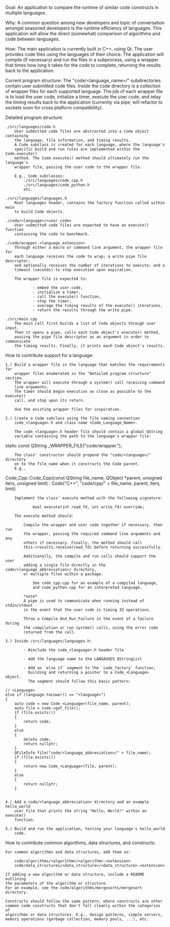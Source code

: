 Goal:
    An application to compare the runtime of similar code constructs in
    multiple languages.

Why:
    A common question among new developers and topic of conversation amongst 
    seasoned developers is the runtime efficiency of languages.
    This application will allow the direct (somewhat) comparison of algorithms
    and code between languages.

How:
    The main application is currently built in C++, using Qt.
    The user provides code files using the languages of their choice. The 
    application will compile (if necessary) and run the files in a subprocess, 
    using a wrapper that times how long it takes for the code to complete,
    returning the results back to the application.

Current program structure:
    The "code/<language_name>/" subdirectories contain user submitted code 
    files. Inside the code directory is a collection of wrapper files for each
    supported language. The job of each wrapper file is to load the user code,
    initialize a timer, execute the user code, and relay the timing results
    back to the application (currently via pipe, will refactor to sockets soon
    for cross platform compatibility).

Detailed program structure:

    ./src/languages/code.h 
        User submitted code files are abstracted into a Code object containing
        the language, file information, and timing results.
        A Code subclass is created for each language, where the language's
        specific build and run rules are implemented within the Code.execute()
        method. The Code.execute() method should ultimately run the language's
        wrapper file, passing the user code to the wrapper file.

        E.g., Code subclasses:
            ./src/languages/code_cpp.h      
            ./src/languages/code_python.h  
            etc.

    ./src/languages/languages.h
        Root languages header, contains the factory function called within main
        to build Code objects.

    ./code/<language>/<user_code>
        User submitted code files are expected to have an execute() function 
        containing the code to benchmark.

    ./code/wrapper.<language_extension>
        Through either a macro or command line argument, the wrapper file for
        each language receives the code to wrap; a write pipe file descriptor;
        and optionally receives the number of iterations to execute; and a 
        timeout (seconds) to stop execution upon expiration.

        The wrapper file is expected to:

                - embed the user code,
                - initialize a timer,
                - call the execute() function,
                - stop the timer,
                - average the timing results of the execute() iterations,
                - return the results through the write pipe.
    
    ./src/main.cpp
        The main call first builds a list of Code objects through user input.
        Then it opens a pipe, calls each Code object's execute() method,  
        passing the pipe file descriptor as an argument in order to communicate
        the timing results. Finally, it prints each Code object's results.


How to contribute support for a language:
    
    1.) Build a wrapper file in the language that matches the requirements for
        wrapper files enumerated in the "Detailed program structure" section.
        The wrapper will execute through a system() call receiving command
        line arguments.
        The timer should begin execution as close as possible to the execute()
        call, and stop upon its return.

        Use the existing wrapper files for inspiration.

    2.) Create a Code subclass using the file naming convention 
        code_<language>.h and class name <Code_Language_Name>.
        
        The code_<language>.h header file should contain a global QString
        variable containing the path to the language's wrapper file:


static const QString <LANGUAGE>_WRAPPER_FILE("code/wrapper.<extension>");


        The class' constructor should prepend the "code/<language>/" directory
        on to the file_name when it constructs the Code parent.
        E.g., 
        
        
Code_Cpp::Code_Cpp(const QString file_name,
                   QObject *parent, unsigned iters, unsigned limit)
    : Code("C++", "code/cpp/" + file_name, parent, iters, limit)
        

        Implement the class' execute method with the following signature:

                bool execute(int read_fd, int write_fd) override;

        The execute method should:

            Compile the wrapper and user code together if necessary, then run
            the wrapper, passing the required command line arguments and any
            others if necessary. Finally, the method should call
            this->results.receive(read_fd) before returning successfully.

            Additionally, the compile and run calls should support the user
            adding a single file directly in the code/<language_abbreviation>/ directory, 
            or multiple files within a package.

                See code_cpp.cpp for an example of a compiled language,
                and code_python.cpp for an interpreted language.

            *note*
            A pipe is used to communicate when running instead of stdin/stdout 
            in the event that the user code is timing IO operations.

            Throw a Compile_And_Run_Failure in the event of a failure during
            the compilation or run system() calls, using the error code
            returned from the call.

    3.) Inside /src/languages/languages.h:

            - #include the code_<language>.h header file
        
            - Add the language name to the LANGAUGES QStringList

            - Add an `else if` segment to the `code_factory` function,
              building and returning a pointer to a Code_<Language> object.
              The segment should follow this basic pattern:

    // <Language>
    else if (language.toLower() == "<language>")
    {
        auto code = new Code_<Language>(file_name, parent);
        auto file = code->get_file();
        if (file.exists())
        {
            return code;
        }
        else
        {
            delete code;
            return nullptr;
        }
        QFileInfo file("code/<language_abbreviation>/" + file_name);
        if (file.exists())
        {
            return new Code_<Language>(file, parent);
        }
        else
        {
            return nullptr;
        }

    
    4.) Add a code/<language_abbreviation> directory and an example hello_world
        user file that prints the string "Hello, World!" within an execute()
        function.

    5.) Build and run the application, testing your language's hello_world
        code.
            

How to contribute common algorithms, data structures, and constructs:

    For common algorithms and data structures, add them as:

        code/algorithms/<algorithm>/<algorithm>.<extension>
        code/data_structures/<data_structure>/<data_structure>.<extension>

    If adding a new algorithm or data structure, include a README outlining 
    the parameters of the algorithm or structure.
    For an example, see the code/algorithms/mergesorts/mergesort directory.

    Constructs should follow the same pattern, where constructs are other
    common code constructs that don't fall cleanly within the categories of
    algorithms or data structures. E.g., design patterns, simple servers,
    memory operations (garbage collection, memory pools, ...), etc.

